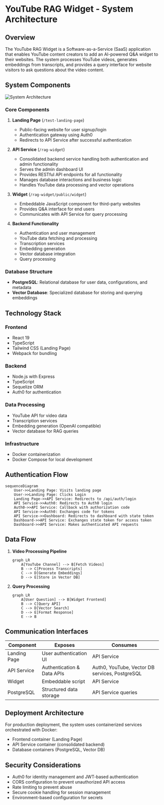 # YouTube RAG Widget - System Architecture

## Overview

The YouTube RAG Widget is a Software-as-a-Service (SaaS) application that enables YouTube content creators to add an AI-powered Q&A widget to their websites. The system processes YouTube videos, generates embeddings from transcripts, and provides a query interface for website visitors to ask questions about the video content.

## System Components

![System Architecture](./diagrams/system-architecture.png)

### Core Components

1. **Landing Page** (`/test-landing-page`)
   - Public-facing website for user signup/login
   - Authentication gateway using Auth0
   - Redirects to API Service after successful authentication

2. **API Service** (`/rag-widget`)
   - Consolidated backend service handling both authentication and admin functionality
   - Serves the admin dashboard UI
   - Provides RESTful API endpoints for all functionality
   - Manages database interactions and business logic
   - Handles YouTube data processing and vector operations

3. **Widget** (`/rag-widget/public/widget`)
   - Embeddable JavaScript component for third-party websites
   - Provides Q&A interface for end users
   - Communicates with API Service for query processing

4. **Backend Functionality**
   - Authentication and user management
   - YouTube data fetching and processing
   - Transcription services
   - Embedding generation
   - Vector database integration
   - Query processing

### Database Structure

- **PostgreSQL**: Relational database for user data, configurations, and metadata
- **Vector Database**: Specialized database for storing and querying embeddings

## Technology Stack

### Frontend
- React 19
- TypeScript
- Tailwind CSS (Landing Page)
- Webpack for bundling

### Backend
- Node.js with Express
- TypeScript
- Sequelize ORM
- Auth0 for authentication

### Data Processing
- YouTube API for video data
- Transcription services
- Embedding generation (OpenAI compatible)
- Vector database for RAG queries

### Infrastructure
- Docker containerization
- Docker Compose for local development

## Authentication Flow

```mermaid
sequenceDiagram
    User->>Landing Page: Visits landing page
    User->>Landing Page: Clicks Login
    Landing Page->>API Service: Redirects to /api/auth/login
    API Service->>Auth0: Redirects to Auth0 login
    Auth0->>API Service: Callback with authorization code
    API Service->>Auth0: Exchanges code for tokens
    API Service->>Dashboard: Redirects to dashboard with state token
    Dashboard->>API Service: Exchanges state token for access token
    Dashboard->>API Service: Makes authenticated API requests
```

## Data Flow

1. **Video Processing Pipeline**
   ```mermaid
   graph LR
       A[YouTube Channel] --> B[Fetch Videos]
       B --> C[Process Transcripts]
       C --> D[Generate Embeddings]
       D --> E[Store in Vector DB]
   ```

2. **Query Processing**
   ```mermaid
   graph LR
       A[User Question] --> B[Widget Frontend]
       B --> C[Query API]
       C --> D[Vector Search]
       D --> E[Format Response]
       E --> B
   ```

## Communication Interfaces

| Component | Exposes | Consumes |
|-----------|---------|----------|
| Landing Page | User authentication UI | API Service |
| API Service | Authentication & Data APIs | Auth0, YouTube, Vector DB services, PostgreSQL |
| Widget | Embeddable script | API Service |
| PostgreSQL | Structured data storage | API Service queries |

## Deployment Architecture

For production deployment, the system uses containerized services orchestrated with Docker:

- Frontend container (Landing Page)
- API Service container (consolidated backend)
- Database containers (PostgreSQL, Vector DB)

## Security Considerations

- Auth0 for identity management and JWT-based authentication
- CORS configuration to prevent unauthorized API access
- Rate limiting to prevent abuse
- Secure cookie handling for session management
- Environment-based configuration for secrets